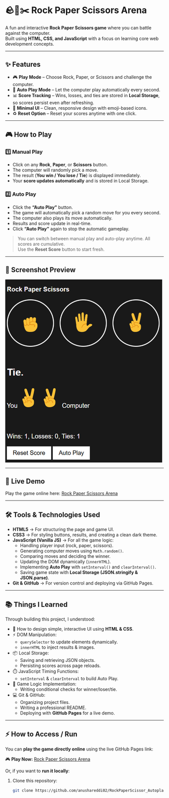 # 🪨📄✂️ Rock Paper Scissors Arena

A fun and interactive **Rock Paper Scissors game** where you can battle against the computer.  
Built using **HTML, CSS, and JavaScript** with a focus on learning core web development concepts.

---

## ✨ Features
- 🎮 **Play Mode** – Choose Rock, Paper, or Scissors and challenge the computer.  
- 🤖 **Auto Play Mode** – Let the computer play automatically every second.  
- 📊 **Score Tracking** – Wins, losses, and ties are stored in **Local Storage**, so scores persist even after refreshing.  
- 🎨 **Minimal UI** – Clean, responsive design with emoji-based icons.  
- ♻️ **Reset Option** – Reset your scores anytime with one click.  

---

## 🎮 How to Play

### 1️⃣ Manual Play
- Click on any **Rock**, **Paper**, or **Scissors** button.  
- The computer will randomly pick a move.  
- The result (**You win / You lose / Tie**) is displayed immediately.  
- Your **score updates automatically** and is stored in Local Storage.  

### 2️⃣ Auto Play
- Click the **“Auto Play”** button.  
- The game will automatically pick a random move for you every second.  
- The computer also plays its move automatically.  
- Results and score update in real-time.  
- Click **“Auto Play”** again to stop the automatic gameplay.  

> You can switch between manual play and auto-play anytime. All scores are cumulative.  
> Use the **Reset Score** button to start fresh.

---

## 📸 Screenshot Preview
![Rock Paper Scissors Preview](screenshot.png)

---

## 🚀 Live Demo
Play the game online here: [Rock Paper Scissors Arena](https://anushareddi02.github.io/RockPaperScissor_Autoplay/)

---

## 🛠️ Tools & Technologies Used
- **HTML5** → For structuring the page and game UI.  
- **CSS3** → For styling buttons, results, and creating a clean dark theme.  
- **JavaScript (Vanilla JS)** → For all the game logic:
  - Handling player input (rock, paper, scissors).  
  - Generating computer moves using `Math.random()`.  
  - Comparing moves and deciding the winner.  
  - Updating the DOM dynamically (`innerHTML`).  
  - Implementing **Auto Play** with `setInterval()` and `clearInterval()`.  
  - Saving game state with **Local Storage (JSON.stringify & JSON.parse)**.  
- **Git & GitHub** → For version control and deploying via GitHub Pages.  

---

## 📚 Things I Learned
Through building this project, I understood:
- 🎨 How to design simple, interactive UI using **HTML & CSS**.  
- ⚡ DOM Manipulation:
  - `querySelector` to update elements dynamically.  
  - `innerHTML` to inject results & images.  
- 📦 Local Storage:
  - Saving and retrieving JSON objects.  
  - Persisting scores across page reloads.  
- ⏱️ JavaScript Timing Functions:
  - `setInterval` & `clearInterval` to build Auto Play.  
- 🧩 Game Logic Implementation:
  - Writing conditional checks for winner/loser/tie.  
- 💻 Git & GitHub:
  - Organizing project files.  
  - Writing a professional README.  
  - Deploying with **GitHub Pages** for a live demo.  

---

## ⚡ How to Access / Run
You can **play the game directly online** using the live GitHub Pages link:

🎮 **Play Now:** [Rock Paper Scissors Arena](https://anushareddi02.github.io/RockPaperScissor_Autoplay/)

Or, if you want to **run it locally**:

1. Clone this repository:
   ```bash
   git clone https://github.com/anushareddi02/RockPaperScissor_Autoplay.git
